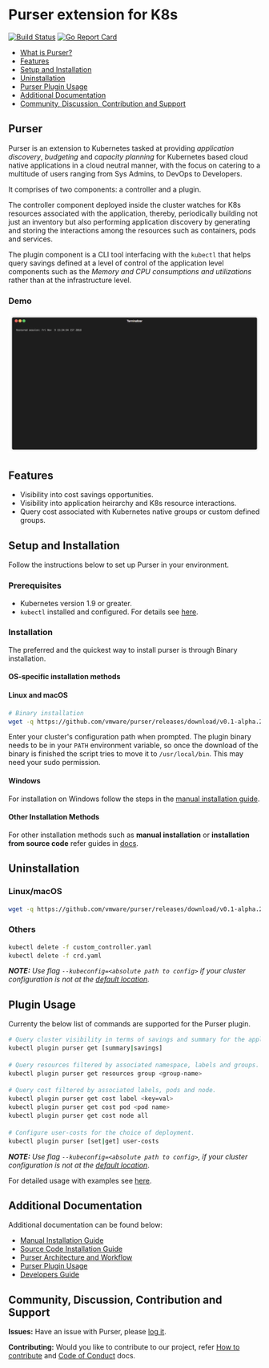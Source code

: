 # Purser extension for K8s

[![Build Status](https://travis-ci.org/vmware/purser.svg?branch=master)](https://travis-ci.org/vmware/purser) [![Go Report Card](https://goreportcard.com/badge/github.com/vmware/purser)](https://goreportcard.com/report/github.com/vmware/purser)

- [What is Purser?](#purser)
- [Features](#features)
- [Setup and Installation](#setup-and-installation)
- [Uninstallation](#uninstallation)
- [Purser Plugin Usage](#plugin-usage)
- [Additional Documentation](#additional-documentation)
- [Community, Discussion, Contribution and Support](#community-discussion-contribution-and-support)

## Purser

Purser is an extension to Kubernetes tasked at providing *application discovery*, *budgeting* and *capacity planning* for Kubernetes based cloud native applications in a cloud neutral manner, with the focus on catering to a multitude of users ranging from Sys Admins, to DevOps to Developers.

It comprises of two components: a controller and a plugin.  

The controller component deployed inside the cluster watches for K8s resources associated with the application, thereby, periodically building not just an inventory but also performing application discovery by generating and storing the interactions among the resources such as containers, pods and services.

The plugin component is a CLI tool interfacing with the `kubectl` that helps query savings defined at a level of control of the application level components such as the _Memory and CPU consumptions and utilizations_ rather than at the infrastructure level.

### Demo

![demo](/docs/img/example.gif)

## Features

- Visibility into cost savings opportunities.
- Visibility into application heirarchy and K8s resource interactions.
- Query cost associated with Kubernetes native groups or custom defined groups.

## Setup and Installation

Follow the instructions below to set up Purser in your environment.  

### Prerequisites

- Kubernetes version 1.9 or greater.
- `kubectl` installed and configured. For details see [here](https://kubernetes.io/docs/tasks/tools/install-kubectl/).

### Installation

The preferred and the quickest way to install purser is through Binary installation.

#### OS-specific installation methods

#### Linux and macOS

``` bash
# Binary installation
wget -q https://github.com/vmware/purser/releases/download/v0.1-alpha.2/purser-install.sh && sh purser-install.sh
```

Enter your cluster's configuration path when prompted. The plugin binary needs to be in your `PATH` environment variable, so once the download of the binary is finished the script tries to move it to `/usr/local/bin`. This may need your sudo permission.

#### Windows

For installation on Windows follow the steps in the [manual installation guide](./docs/manualInstallation.md).

#### Other Installation Methods

For other installation methods such as **manual installation** or **installation from source code** refer guides in [docs](./docs).

## Uninstallation

### Linux/macOS

``` bash
wget -q https://github.com/vmware/purser/releases/download/v0.1-alpha.2/purser-uninstall.sh && sh purser-uninstall.sh
```

### Others

``` bash
kubectl delete -f custom_controller.yaml
kubectl delete -f crd.yaml
```

_**NOTE:** Use flag `--kubeconfig=<absolute path to config>` if your cluster configuration is not at the [default location](https://kubernetes.io/docs/concepts/configuration/organize-cluster-access-kubeconfig/#the-kubeconfig-environment-variable)._

## Plugin Usage

Currenty the below list of commands are supported for the Purser plugin.

``` bash
# Query cluster visibility in terms of savings and summary for the application.
kubectl plugin purser get [summary|savings]

# Query resources filtered by associated namespace, labels and groups.
kubectl plugin purser get resources group <group-name>

# Query cost filtered by associated labels, pods and node.
kubectl plugin purser get cost label <key=val>
kubectl plugin purser get cost pod <pod name>
kubectl plugin purser get cost node all

# Configure user-costs for the choice of deployment.
kubectl plugin purser [set|get] user-costs
```

_**NOTE:** Use flag `--kubeconfig=<absolute path to config>`, if your cluster configuration is not at the [default location](https://kubernetes.io/docs/concepts/configuration/organize-cluster-access-kubeconfig/#the-kubeconfig-environment-variable)_.

For detailed usage with examples see [here](./docs/usage.md).

## Additional Documentation

Additional documentation can be found below:

- [Manual Installation Guide](https://github.com/vmware/purser/blob/master/docs/manualInstallation.md)
- [Source Code Installation Guide](https://github.com/vmware/purser/blob/master/docs/sourcecodeInstallation.md)
- [Purser Architecture and Workflow](https://github.com/vmware/purser/blob/master/docs/architecture.md)
- [Purser Plugin Usage](https://github.com/vmware/purser/blob/master/docs/usage.md)
- [Developers Guide](https://github.com/vmware/purser/blob/master/docs/developersGuide.md)

## Community, Discussion, Contribution and Support

**Issues:** Have an issue with Purser, please [log it](https://github.com/vmware/purser/issues).

**Contributing:** Would you like to contribute to our project, refer [How to contribute](./CONTRIBUTING.md) and [Code of Conduct](./CODE_OF_CONDUCT.md) docs.
